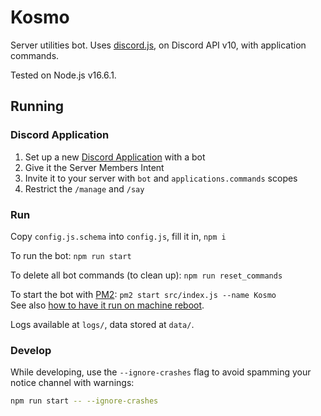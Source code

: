 # Kosmo

Server utilities bot. Uses [discord.js](https://discord.js.org/), on Discord API v10, with application commands.

Tested on Node.js v16.6.1.

## Running

### Discord Application

1. Set up a new [Discord Application](https://discord.com/developers/applications/) with a bot
2. Give it the Server Members Intent
3. Invite it to your server with `bot` and `applications.commands` scopes
4. Restrict the `/manage` and `/say`

### Run

Copy `config.js.schema` into `config.js`, fill it in, `npm i`

To run the bot: `npm run start`

To delete all bot commands (to clean up): `npm run reset_commands`

To start the bot with [PM2](https://pm2.keymetrics.io/docs/usage/quick-start/): `pm2 start src/index.js --name Kosmo`  
See also [how to have it run on machine reboot](https://pm2.keymetrics.io/docs/usage/startup/).

Logs available at `logs/`, data stored at `data/`.

### Develop

While developing, use the `--ignore-crashes` flag to avoid spamming your notice channel with warnings:
```sh
npm run start -- --ignore-crashes
```
